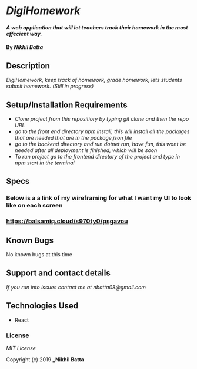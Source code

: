 
# _DigiHomework_

#### _A web application that will let teachers track their homework in the most effecient way._

#### By _**Nikhil Batta**_

## Description

_DigiHomework, keep track of homework, grade homework, lets students submit homework. (Still in progress)_

## Setup/Installation Requirements

* _Clone project from this repositiory by typing git clone and then the repo URL_
* _go to the front end directory npm install, this will install all the packages that are needed that are in the package.json file_
* _go to the backend directory and run dotnet run, have fun, this wont be needed after all deployment is finished, which will be soon_ 
* _To run project go to the frontend directory of the project and type in npm start in the terminal_

## Specs
### Below is a a link of my wireframing for what I want my UI to look like on each screen

### https://balsamiq.cloud/s970ty0/psgavou

## Known Bugs

No known bugs at this time

## Support and contact details

_If you run into issues contact me at nbatta08@gmail.com_

## Technologies Used

* React

### License

*MIT License*

Copyright (c) 2019 **_Nikhil Batta**
